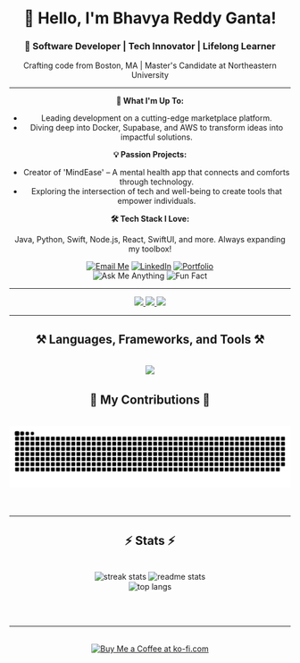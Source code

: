<h1 align="center">👋 Hello, I'm Bhavya Reddy Ganta!</h1>

<h3 align="center">🚀 Software Developer | Tech Innovator | Lifelong Learner</h3>

<p align="center">
  Crafting code from Boston, MA | Master's Candidate at Northeastern University
</p>

---

<div align="center">
  <b>🔭 What I'm Up To:</b>
  <ul>
    <li>Leading development on a cutting-edge marketplace platform.</li>
    <li>Diving deep into Docker, Supabase, and AWS to transform ideas into impactful solutions.</li>
  </ul>

  <b>💡 Passion Projects:</b>
  <ul>
    <li>Creator of 'MindEase' – A mental health app that connects and comforts through technology.</li>
    <li>Exploring the intersection of tech and well-being to create tools that empower individuals.</li>
  </ul>

  <b>🛠️ Tech Stack I Love:</b>
  <p>Java, Python, Swift, Node.js, React, SwiftUI, and more. Always expanding my toolbox!</p>
</div>

<div align="center">
  <a href="mailto:ganta.b@northeastern.edu"><img src="https://img.shields.io/badge/Email-D14836?style=for-the-badge&logo=gmail&logoColor=white" alt="Email Me"/></a>
  <a href="https://www.linkedin.com/in/bhavya-reddy-ganta/" target="_blank"><img src="https://img.shields.io/badge/LinkedIn-0077B5?style=for-the-badge&logo=linkedin&logoColor=white" alt="LinkedIn"/></a>
  <a href="https://gantab665.github.io" target="_blank"><img src="https://img.shields.io/badge/Portfolio-FF5722?style=for-the-badge&logo=google-chrome&logoColor=white" alt="Portfolio"/></a>
</div>

<div align="center">
  <img src="https://img.shields.io/badge/Ask_Me-Anything-1abc9c.svg?style=flat" alt="Ask Me Anything"/>
  <img src="https://img.shields.io/badge/Fun_Fact-I've_led_development_teams_to_create_award_winning_apps-f39c12.svg?style=flat" alt="Fun Fact"/>
</div>

---

<div align="center">
  <a href="mailto:ganta.b@northeastern.edu">
    <img src="https://img.shields.io/badge/Gmail-D14836?style=for-the-badge&logo=gmail&logoColor=white" />
  </a>
  <a href="https://www.linkedin.com/in/bhavya-reddy-ganta/" target="_blank">
    <img src="https://img.shields.io/badge/LinkedIn-0077B5?style=for-the-badge&logo=linkedin&logoColor=white" />
  </a>
  <a href="https://gantab665.github.io" target="_blank">
    <img src="https://img.shields.io/badge/Portfolio-FF5722?style=for-the-badge&logo=google-chrome&logoColor=white" />
  </a>
</div>

<hr/>
<h2 align="center">⚒️ Languages, Frameworks, and Tools ⚒️</h2>
<br/>
<div align="center">
    <img src="https://skillicons.dev/icons?i=java,python,swift,react,bootstrap,jquery,html,css,scss,javascript,json,redux,typescript,nodejs,express,git,github,figma,firebase,mysql,mongodb,agile" />
</div>
<div align="center">
  <h2>🐍 My Contributions 🐍</h2>
  <br>
  <img alt="snake eating my contributions" src="https://raw.githubusercontent.com/gantab665/gantab665/output/github-contribution-grid-snake.svg" />
  <br/><br/><br/>
</div>

<hr/>

<h2 align="center">⚡ Stats ⚡</h2>
<br>
<div align="center">
  <img width=390 src="https://streak-stats.demolab.com/?user=gantab665&count_private=true&theme=react&border_radius=10" alt="streak stats"/>
  <img width=390 src="https://github-readme-stats.vercel.app/api?username=gantab665&count_private=true&show_icons=true&theme=react&border_radius=10" alt="readme stats" />
  <br/>
  <img width=325 align="center" src="https://github-readme-stats.vercel.app/api/top-langs/?username=gantab665&langs_count=8&layout=compact&theme=react&border_radius=10" alt="top langs" />
</div>

<br/><br/>

<hr/>

<br/>

<div align="center">
  <a href='https://ko-fi.com/V7V4RAK9C' target='_blank'><img height='64' style='border:0px;height:64px;' src='https://cdn.ko-fi.com/cdn/kofi5.png?v=3' border='0' alt='Buy Me a Coffee at ko-fi.com' /></a>
</div>

<br/>
